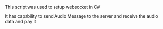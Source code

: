 This script was used to setup websocket in C#

It has capability to send Audio Message to the server and receive the audio data and play it